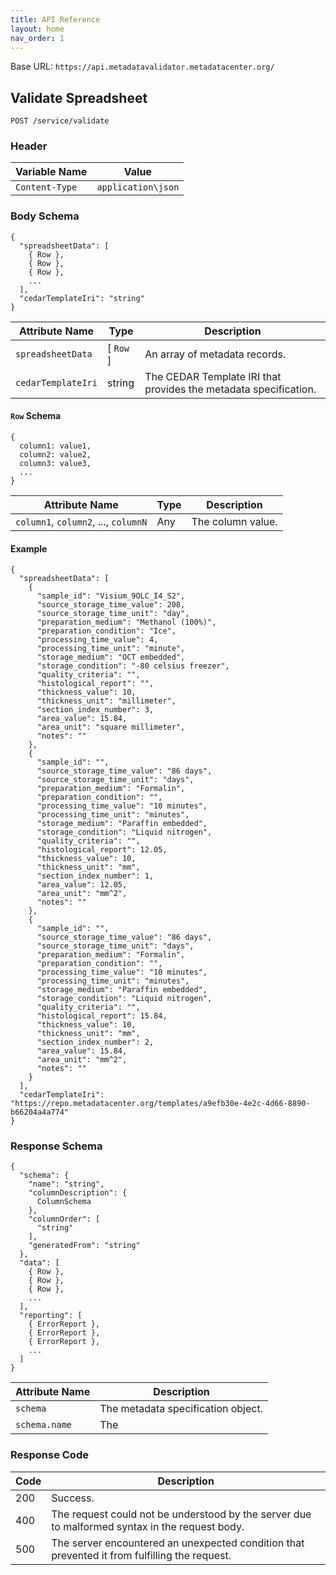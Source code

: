 ```yaml
---
title: API Reference
layout: home
nav_order: 1
---
```


Base URL: `https://api.metadatavalidator.metadatacenter.org/`

## Validate Spreadsheet

```
POST /service/validate
```

### Header

| Variable Name | Value |
| ------------- | ----- |
| `Content-Type` | `application\json` |

### Body Schema

```
{
  "spreadsheetData": [
    { Row },
    { Row },
    { Row },
    ...
  ],
  "cedarTemplateIri": "string"
}
```

| Attribute Name | Type | Description |
| -------------- | ---- | ----------- |
| `spreadsheetData` | [ `Row` ] | An array of metadata records. |
| `cedarTemplateIri` | string | The CEDAR Template IRI that provides the metadata specification. |

#### `Row` Schema

```
{
  column1: value1,
  column2: value2,
  column3: value3,
  ...
}
```
| Attribute Name | Type | Description |
| -------------- | ---- | ----------- |
| `column1`, `column2`, ..., `columnN` | Any | The column value. |

#### Example

```
{
  "spreadsheetData": [
    {
      "sample_id": "Visium_9OLC_I4_S2",
      "source_storage_time_value": 208,
      "source_storage_time_unit": "day",
      "preparation_medium": "Methanol (100%)",
      "preparation_condition": "Ice",
      "processing_time_value": 4,
      "processing_time_unit": "minute",
      "storage_medium": "OCT embedded",
      "storage_condition": "-80 celsius freezer",
      "quality_criteria": "",
      "histological_report": "",
      "thickness_value": 10,
      "thickness_unit": "millimeter",
      "section_index_number": 3,
      "area_value": 15.84,
      "area_unit": "square millimeter",
      "notes": ""
    },
    {
      "sample_id": "",
      "source_storage_time_value": "86 days",
      "source_storage_time_unit": "days",
      "preparation_medium": "Formalin",
      "preparation_condition": "",
      "processing_time_value": "10 minutes",
      "processing_time_unit": "minutes",
      "storage_medium": "Paraffin embedded",
      "storage_condition": "Liquid nitrogen",
      "quality_criteria": "",
      "histological_report": 12.05,
      "thickness_value": 10,
      "thickness_unit": "mm",
      "section_index_number": 1,
      "area_value": 12.05,
      "area_unit": "mm^2",
      "notes": ""
    },
    {
      "sample_id": "",
      "source_storage_time_value": "86 days",
      "source_storage_time_unit": "days",
      "preparation_medium": "Formalin",
      "preparation_condition": "",
      "processing_time_value": "10 minutes",
      "processing_time_unit": "minutes",
      "storage_medium": "Paraffin embedded",
      "storage_condition": "Liquid nitrogen",
      "quality_criteria": "",
      "histological_report": 15.84,
      "thickness_value": 10,
      "thickness_unit": "mm",
      "section_index_number": 2,
      "area_value": 15.84,
      "area_unit": "mm^2",
      "notes": ""
    }
  ],
  "cedarTemplateIri": "https://repo.metadatacenter.org/templates/a9efb30e-4e2c-4d66-8890-b66204a4a774"
}
```

### Response Schema

```
{
  "schema": {
    "name": "string",
    "columnDescription": {
      ColumnSchema
    },
    "columnOrder": [
      "string"
    ],
    "generatedFrom": "string"
  },
  "data": [
    { Row },
    { Row },
    { Row },
    ...
  ],
  "reporting": [
    { ErrorReport },
    { ErrorReport },
    { ErrorReport },
    ...
  ]
}
```

| Attribute Name | Description |
| -------------- | ----------- |
| `schema` | The metadata specification object. |
| `schema.name` | The



### Response Code

| Code | Description |
| ---- | ----------- |
| 200 | Success. |
| 400 | The request could not be understood by the server due to malformed syntax in the request body. |
| 500 | The server encountered an unexpected condition that prevented it from fulfilling the request. |
